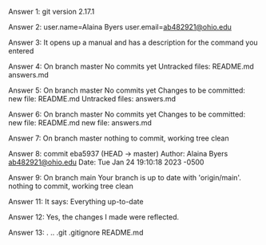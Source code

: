 
Answer 1: git version 2.17.1

Answer 2: user.name=Alaina Byers
	  user.email=ab482921@ohio.edu

Answer 3: It opens up a manual and has a description for the command you entered

Answer 4: On branch master
	  No commits yet
	  Untracked files: 
		README.md
		answers.md

Answer 5: On branch master
	  No commits yet
	  Changes to be committed:
		new file: README.md
	  Untracked files:
		answers.md

Answer 6: On branch master
	  No commits yet
	  Changes to be committed:
		new file: README.md
		new file: answers.md

Answer 7: On branch master
	  nothing to commit, working tree clean

Answer 8: commit eba5937 (HEAD -> master)
Author: Alaina Byers <ab482921@ohio.edu>
Date:   Tue Jan 24 19:10:18 2023 -0500

Answer 9: On branch main
	  Your branch is up to date with 'origin/main'.
	  nothing to commit, working tree clean

Answer 11: It says: Everything up-to-date

Answer 12: Yes, the changes I made were reflected.

Answer 13: . .. .git .gitignore README.md


	  		
